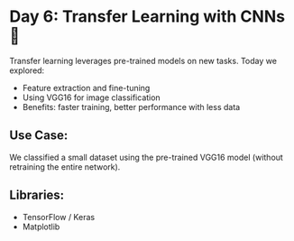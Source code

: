 # Day 6: Transfer Learning with CNNs 🚀

Transfer learning leverages pre-trained models on new tasks. Today we explored:
- Feature extraction and fine-tuning
- Using VGG16 for image classification
- Benefits: faster training, better performance with less data

## Use Case:
We classified a small dataset using the pre-trained VGG16 model (without retraining the entire network).

## Libraries:
- TensorFlow / Keras
- Matplotlib
